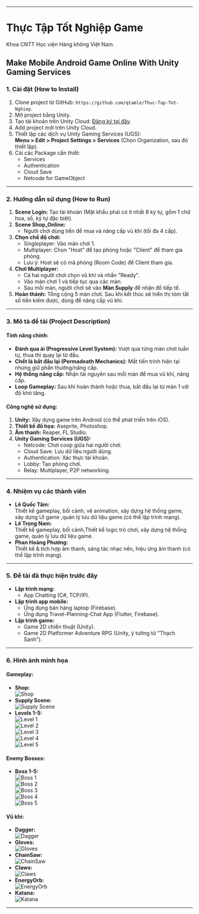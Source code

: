
---

# Thực Tập Tốt Nghiệp Game
Khoa CNTT Học viện Hàng không Việt Nam.
## **Make Mobile Android Game Online With Unity Gaming Services**

### **1. Cài đặt (How to Install)**
1. Clone project từ GitHub: `https://github.com/qtamle/Thuc-Tap-Tot-Nghiep`.
2. Mở project bằng Unity.
3. Tạo tài khoản trên Unity Cloud: [Đăng ký tại đây](https://login.unity.com/en/sign-up).
4. Add project mới trên Unity Cloud.
5. Thiết lập các dịch vụ Unity Gaming Services (UGS):  
   **Menu > Edit > Project Settings > Services** (Chọn Organization, sau đó thiết lập).
6. Cài các Package cần thiết: 
   - Services
   - Authentication
   - Cloud Save
   - Netcode for GameObject

---

### **2. Hướng dẫn sử dụng (How to Run)**
1. **Scene Login:** Tạo tài khoản (Mật khẩu phải có ít nhất 8 ký tự, gồm 1 chữ hoa, số, ký tự đặc biệt).
2. **Scene Shop_Online:** 
   - Người chơi dùng tiền để mua và nâng cấp vũ khí (tối đa 4 cấp).
3. **Chọn chế độ chơi:**  
   - Singleplayer: Vào màn chơi 1.  
   - Multiplayer: Chọn "Host" để tạo phòng hoặc "Client" để tham gia phòng.  
   - Lưu ý: Host sẽ có mã phòng (Room Code) để Client tham gia.
4. **Chơi Multiplayer:**
   - Cả hai người chơi chọn vũ khí và nhấn "Ready".
   - Vào màn chơi 1 và tiếp tục qua các màn.
   - Sau mỗi màn, người chơi sẽ vào **Màn Supply** để nhận đồ tiếp tế.
5. **Hoàn thành:** Tổng cộng 5 màn chơi. Sau khi kết thúc sẽ hiển thị tóm tắt số tiền kiếm được, dùng để nâng cấp vũ khí.

---

### **3. Mô tả đề tài (Project Description)**
#### **Tính năng chính:**
- **Đánh qua ải (Progressive Level System):** Vượt qua từng màn chơi tuần tự, thua thì quay lại từ đầu.
- **Chết là bắt đầu lại (Permadeath Mechanics):** Mất tiến trình hiện tại nhưng giữ phần thưởng/nâng cấp.
- **Hệ thống nâng cấp:** Nhận tài nguyên sau mỗi màn để mua vũ khí, nâng cấp.
- **Loop Gameplay:** Sau khi hoàn thành hoặc thua, bắt đầu lại từ màn 1 với độ khó tăng.

#### **Công nghệ sử dụng:**
1. **Unity:** Xây dựng game trên Android (có thể phát triển trên iOS).
2. **Thiết kế đồ họa:** Aseprite, Photoshop.
3. **Âm thanh:** Reaper, FL Studio.
4. **Unity Gaming Services (UGS):**
   - Netcode: Chơi coop giữa hai người chơi.
   - Cloud Save: Lưu dữ liệu người dùng.
   - Authentication: Xác thực tài khoản.
   - Lobby: Tạo phòng chơi.
   - Relay: Multiplayer, P2P networking.

---

### **4. Nhiệm vụ các thành viên**
- **Lê Quốc Tâm:**  
  Thiết kế gameplay, bối cảnh, vẽ animation, xây dựng hệ thống game, xây dựng UI game ,quản lý lưu dữ liệu game.(có thể lập trình mạng).  
- **Lê Trọng Nam:**  
  Thiết kế gameplay, bối cảnh,Thiết kế logic trò chơi, xây dựng hệ thống game, quản lý lưu dữ liệu game.  
- **Phan Hoàng Phương:**  
  Thiết kế & tích hợp âm thanh, sáng tác nhạc nền, hiệu ứng âm thanh (có thể lập trình mạng).

---

### **5. Đề tài đã thực hiện trước đây**
- **Lập trình mạng:**  
  - App Chatting (C#, TCP/IP).  
- **Lập trình app mobile:**  
  - Ứng dụng bán hàng laptop (Firebase).  
  - Ứng dụng Travel-Planning-Chat App (Flutter, Firebase).  
- **Lập trình game:**  
  - Game 2D chiến thuật (Unity).  
  - Game 2D Platformer Adventure RPG (Unity, ý tưởng từ "Thạch Sanh").  

---

### **6. Hình ảnh minh họa**
#### **Gameplay:**
- **Shop:**  
  ![Shop](https://github.com/user-attachments/assets/374ff491-289f-4f1e-96d9-0a6b45c21e7f)
- **Supply Scene:**  
  ![Supply Scene](https://github.com/user-attachments/assets/fd91fc6a-febc-480d-b36e-46ac57db2b63)
- **Levels 1-5:**  
  ![Level 1](https://github.com/user-attachments/assets/0373c1b2-e640-4747-a1a5-28f6c90ddd85)  
  ![Level 2](https://github.com/user-attachments/assets/04deade8-c0e5-4b66-9db0-e3dcda4c2cff)  
  ![Level 3](https://github.com/user-attachments/assets/a2c0cca8-061f-49eb-9002-31a8712f16c3)  
  ![Level 4](https://github.com/user-attachments/assets/6017d9c1-ae97-4f10-b611-ee72567a6e0d)  
  ![Level 5](https://github.com/user-attachments/assets/87389289-bc3a-46cb-965d-17301070c7e4)

#### **Enemy Bosses:**
- **Boss 1-5:**  
  ![Boss 1](https://github.com/user-attachments/assets/5c6e455d-6cfe-4e67-8a8e-e3f22c6ac904)  
  ![Boss 2](https://github.com/user-attachments/assets/1855a854-7ed8-4dc1-804d-89584a5acfc7)  
  ![Boss 3](https://github.com/user-attachments/assets/c3ad4018-6198-4b5b-989f-57cd8f76ddbe)  
  ![Boss 4](https://github.com/user-attachments/assets/76cbc08e-db5c-4d38-9ddc-ffedf0e47cad)  
  ![Boss 5](https://github.com/user-attachments/assets/3c2a5cfa-5e49-48ee-909b-c4ccb374ffbe)

#### **Vũ khí:**
- **Dagger:**  
  ![Dagger](https://github.com/user-attachments/assets/41136ca8-8a52-4cf1-96c5-5f6c2a23292d)  
- **Gloves:**  
  ![Gloves](https://github.com/user-attachments/assets/c76d274c-d5ae-4dc0-ab3f-9e0f3b4e50f7)  
- **ChainSaw:**  
  ![ChainSaw](https://github.com/user-attachments/assets/7e1a02fa-ed93-43b6-9dc6-90430dce107d)  
- **Claws:**  
  ![Claws](https://github.com/user-attachments/assets/f20a36a4-71ad-4ad4-89d3-8e004585f1a5)  
- **EnergyOrb:**  
  ![EnergyOrb](https://github.com/user-attachments/assets/3e603d55-9e85-426d-b7d7-3b64da535d9d)  
- **Katana:**  
  ![Katana](https://github.com/user-attachments/assets/b4416b2b-5a1b-4ccb-b5a7-58b46861d50e)

---


